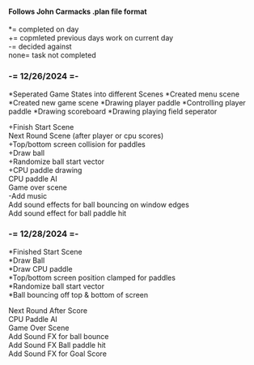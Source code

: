 #### Follows John Carmacks .plan file format
*= completed on day  
+= copmleted previous days work on current day  
-= decided against  
none= task not completed  

### -= 12/26/2024 =-

*Seperated Game States into different Scenes
*Created menu scene
*Created new game scene
*Drawing player paddle
*Controlling player paddle
*Drawing scoreboard
*Drawing playing field seperator

+Finish Start Scene  
Next Round Scene (after player or cpu scores)  
+Top/bottom screen collision for paddles  
+Draw ball  
+Randomize ball start vector  
+CPU paddle drawing  
CPU paddle AI   
Game over scene  
-Add music  
Add sound effects for ball bouncing on window edges  
Add sound effect for ball paddle hit

### -= 12/28/2024 =-

*Finished Start Scene  
*Draw Ball  
*Draw CPU paddle  
*Top/bottom screen position clamped for paddles  
*Randomize ball start vector  
*Ball bouncing off top & bottom of screen  

Next Round After Score  
CPU Paddle AI  
Game Over Scene  
Add Sound FX for ball bounce  
Add Sound FX Ball paddle hit  
Add Sound FX for Goal Score  

